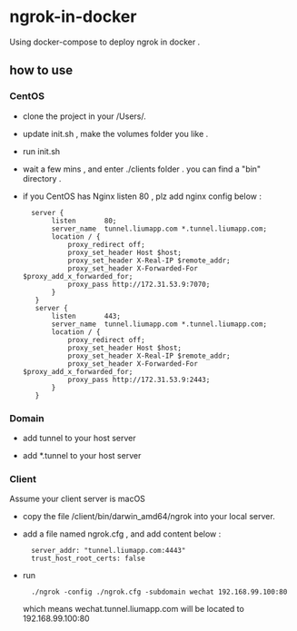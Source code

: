 # ngrok-in-docker
Using docker-compose to deploy ngrok in docker . 

## how to use

### CentOS

* clone the project in your /Users/.

* update init.sh , make the volumes folder you like .

* run init.sh

* wait a few mins , and enter ./clients folder . you can find a "bin" directory . 

* if you CentOS has Nginx listen 80 , plz add nginx config below :

		server {
		     listen       80;
		     server_name  tunnel.liumapp.com *.tunnel.liumapp.com;
		     location / {
			     proxy_redirect off;
			     proxy_set_header Host $host;
			     proxy_set_header X-Real-IP $remote_addr;
			     proxy_set_header X-Forwarded-For $proxy_add_x_forwarded_for;
			     proxy_pass http://172.31.53.9:7070;
		     }
		 }
		 server {
		     listen       443;
		     server_name  tunnel.liumapp.com *.tunnel.liumapp.com;
		     location / {
			     proxy_redirect off;
			     proxy_set_header Host $host;
			     proxy_set_header X-Real-IP $remote_addr;
			     proxy_set_header X-Forwarded-For $proxy_add_x_forwarded_for;
			     proxy_pass http://172.31.53.9:2443;
		     }
		 }

### Domain

* add tunnel to your host server

* add *.tunnel to your host server

### Client

Assume your client server is macOS

* copy the file /client/bin/darwin_amd64/ngrok into your local server.

* add a file named ngrok.cfg , and add content below :

		server_addr: "tunnel.liumapp.com:4443"
		trust_host_root_certs: false

* run 

		./ngrok -config ./ngrok.cfg -subdomain wechat 192.168.99.100:80		

	which means wechat.tunnel.liumapp.com will be located to 192.168.99.100:80		
